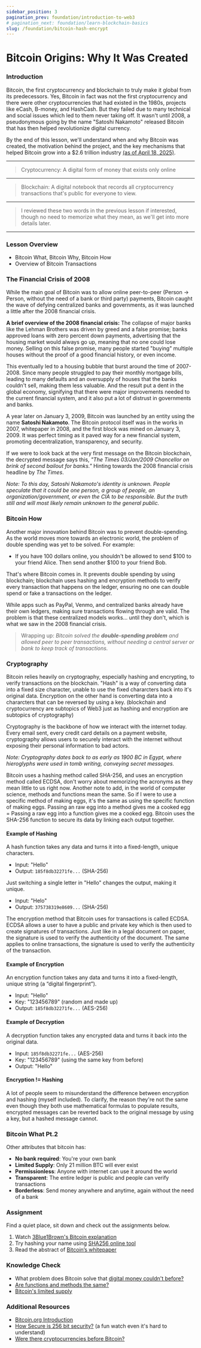 ```yaml
---
sidebar_position: 3
pagination_prev: foundation/introduction-to-web3
# pagination_next: foundation/learn-blockchain-basics
slug: /foundation/bitcoin-hash-encrypt
---
```

<!-- 
File: 3-bitcoin-hash-encrypt.md
Description: Explains Bitcoin's origins, cryptography, and its significance.
-->

# Bitcoin Origins: Why It Was Created

### Introduction

Bitcoin, the first cryptocurrency and blockchain to truly make it global from its predecessors. Yes, Bitcoin in fact was not the first cryptocurrency and there were other cryptocurrencies that had existed in the 1980s, projects like eCash, B-money, and HashCash. But they failed due to many technical and social issues which led to them never taking off. It wasn't until 2008, a pseudonymous going by the name "Satoshi Nakamoto" released Bitcoin that has then helped revolutionize digital currency.

By the end of this lesson, we'll understand when and why Bitcoin was created, the motivation behind the project, and the key mechanisms that helped Bitcoin grow into a $2.6 trillion industry [(as of April 18, 2025)](https://coinmarketcap.com/crypto-heatmap/).

---
> Cryptocurrency: A digital form of money that exists only online
---
> Blockchain: A digital notebook that records all cryptocurrency transactions that's public for everyone to view.
---
> I reviewed these two words in the previous lesson if interested, though no need to memorize what they mean, as we'll get into more details later.

---

### Lesson Overview

- Bitcoin What, Bitcoin Why, Bitcoin How
- Overview of Bitcoin Transactions

### The Financial Crisis of 2008

While the main goal of Bitcoin was to allow online peer-to-peer (Person -> Person, without the need of a bank or third party) payments, Bitcoin caught the wave of defying centralized banks and governments, as it was launched a little after the 2008 financial crisis. 

**A brief overview of the 2008 financial crisis:** The collapse of major banks like the Lehman Brothers was driven by greed and a false promise; banks approved loans with zero percent down payments, advertising that the housing market would always go up, meaning that no one could lose money. Selling on this false promise, many people started "buying" multiple houses without the proof of a good financial history, or even income. 

This eventually led to a housing bubble that burst around the time of 2007-2008. Since many people struggled to pay their monthly mortgage bills, leading to many defaults and an oversupply of houses that the banks couldn't sell, making them less valuable. And the result put a dent in the global economy, signifying that there were major improvements needed to the current financial system, and it also put a lot of distrust in governments and banks.

A year later on January 3, 2009, Bitcoin was launched by an entity using the name **Satoshi Nakamoto**. The Bitcoin protocol itself was in the works in 2007, whitepaper in 2008, and the first block was mined on January 3, 2009. It was perfect timing as it paved way for a new financial system, promoting decentralization, transparency, and security. 

If we were to look back at the very first message on the Bitcoin blockchain, the decrypted message says this, _"The Times 03/Jan/2009 Chancellor on brink of second bailout for banks."_  Hinting towards the 2008 financial crisis headline by _The Times_.

_Note: To this day, Satoshi Nakamoto's identity is unknown. People speculate that it could be one person, a group of people, an organization/government, or even the CIA to be responsible. But the truth still and will most likely remain unknown to the general public._

### Bitcoin How

Another major innovation behind Bitcoin was to prevent double-spending. As the world moves more towards an electronic world, the problem of double spending was yet to be solved. For example: 

- If you have 100 dollars online, you shouldn't be allowed to send $100 to your friend Alice. Then send another $100 to your friend Bob.

That's where Bitcoin comes in. It prevents double spending by using blockchain; blockchain uses hashing and encryption methods to verify every transaction that happens on the ledger, ensuring no one can double spend or fake a transactions on the ledger.

While apps such as PayPal, Venmo, and centralized banks already have their own ledgers, making sure transactions flowing through are valid. The problem is that these centralized models works... until they don't, which is what we saw in the 2008 financial crisis.

> Wrapping up: _Bitcoin solved the **double-spending problem** and allowed peer to peer transactions, without needing a central server or bank to keep track of transactions._

### Cryptography

Bitcoin relies heavily on cryptography, especially hashing and encrypting, to verify transactions on the blockchain. "Hash" is a way of converting data into a fixed size character, unable to use the fixed chararcters back into it's original data. Encryption on the other hand is converting data into a chararcters that can be reversed by using a key. (blockchain and cryptocurrency are subtopics of Web3 just as hashing and encryption are subtopics of cryptography)

Cryptography is the backbone of how we interact with the internet today. Every email sent, every credit card details on a payment website, cryptography allows users to securely interact with the internet without exposing their personal information to bad actors.

_Note: Cryptography dates back to as early as 1900 BC in Egypt, where hieroglyphs were used in tomb writing, conveying secret messages._

Bitcoin uses a hashing method called SHA-256, and uses an encryption method called ECDSA, don't worry about memorizing the acronyms as they mean little to us right now. Another note to add, in the world of computer science, methods and functions mean the same. So if I were to use a specific method of making eggs, it's the same as using the specific function of making eggs. Passing an raw egg into a method gives me a cooked egg = Passing a raw egg into a function gives me a cooked egg. Bitcoin uses the SHA-256 function to secure its data by linking each output together.

#### Example of Hashing
A hash function takes any data and turns it into a fixed-length, unique characters.
- Input: "Hello"
- Output: `185f8db32271fe...` (SHA-256)

Just switching a single letter in "Hello" changes the output, making it unique.
- Input: "Helo"
- Output: `375738319e8609...` (SHA-256)

The encryption method that Bitcoin uses for transactions is called ECDSA. ECDSA allows a user to have a public and private key which is then used to create signatures of transactions. Just like in a legal document on paper, the signature is used to verify the authenticity of the document. The same applies to online transactions, the signature is used to verify the authenticity of the transaction.

#### Example of Encryption
An encryption function takes any data and turns it into a fixed-length, unique string (a “digital fingerprint”).
- Input: "Hello"
- Key: "123456789" (random and made up)
- Output: `185f8db32271fe...` (AES-256) 

#### Example of Decryption
A decryption function takes any encrypted data and turns it back into the original data.
- Input: `185f8db32271fe...` (AES-256)
- Key: "123456789" (using the same key from before)
- Output: "Hello"

#### Encryption != Hashing

A lot of people seem to misunderstand the difference between encryption and hashing (myself included). To clarify, the reason they're not the same even though they both use mathematical formulas to populate results, encrypted messages can be reverted back to the original message by using a key, but a hashed message cannot.

### Bitcoin What Pt.2

Other attributes that bitcoin has:

- **No bank required**: You're your own bank
- **Limited Supply**: Only 21 million BTC will ever exist
- **Permissionless**: Anyone with internet can use it around the world
- **Transparent**: The entire ledger is public and people can verify transactions
- **Borderless**: Send money anywhere and anytime, again without the need of a bank

### Assignment

<div class="lesson-content__panel" markdown="1">

Find a quiet place, sit down and check out the assignments below. 

1. Watch [3Blue1Brown's Bitcoin explanation](https://youtu.be/bBC-nXj3Ng4?si=e1O0sulIwZKjZS46)
2. Try hashing your name using [SHA256 online tool](https://emn178.github.io/online-tools/sha256.html)
3. Read the abstract of [Bitcoin’s whitepaper](https://bitcoin.org/bitcoin.pdf)

</div>

### Knowledge Check

<div class="lesson-content__conclusion" markdown="1">

- What problem does Bitcoin solve that [digital money couldn't before?](#bitcoin-how)
- [Are functions and methods the same?](#cryptography)
- [Bitcoin's limited supply](#bitcoin-what-pt2)

</div>

### Additional Resources

<div class="lesson-content__conclusion" markdown="1">

- [Bitcoin.org Introduction](https://bitcoin.org/en/how-it-works)
- [How Secure is 256 bit security?](https://youtu.be/S9JGmA5_unY?si=B5DEaX_cI8n-M9CF) (a fun watch even it's hard to understand)
- [Were there cryptocurrencies before Bitcoin?](https://www.investopedia.com/tech/were-there-cryptocurrencies-bitcoin/)

</div>